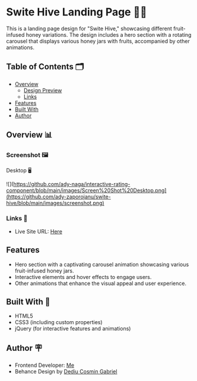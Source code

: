 # Swite Hive Landing Page 🍯🍇

This is a landing page design for "Swite Hive," showcasing different fruit-infused honey variations. The design includes a hero section with a rotating carousel that displays various honey jars with fruits, accompanied by other animations.

## Table of Contents 🗂

- [Overview](#overview)
  - [Design Preview](#design-preview)
  - [Links](#links)
- [Features](#features)
- [Built With](#built-with)
- [Author](#author)

## Overview 📊

### Screenshot 🖼

Desktop 🖥

![](https://github.com/ady-naga/interactive-rating-component/blob/main/images/Screen%20Shot%20Desktop.png](https://github.com/ady-zaporojanu/swite-hive/blob/main/images/screenshot.png)


### Links 🔗
 
- Live Site URL: [Here](https://swite-hive.vercel.app/)

## Features

- Hero section with a captivating carousel animation showcasing various fruit-infused honey jars.
- Interactive elements and hover effects to engage users.
- Other animations that enhance the visual appeal and user experience.

## Built With 🔨

- HTML5
- CSS3 (including custom properties)
- jQuery (for interactive features and animations)

## Author 🪧

- Frontend Developer: [Me](https://github.com/ady-zaporojanu/)
- Behance Design by [Dediu Cosmin Gabriel](https://www.behance.net/Dediu_Cosmin_UX_UI)


